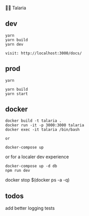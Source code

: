 🐱‍🏍 Talaria

## dev
```
yarn 
yarn build
yarn dev

visit: http://localhost:3000/docs/
```

## prod
```
yarn

yarn build
yarn start
```

## docker
```
docker build -t talaria .
docker run -it -p 3000:3000 talaria
docker exec -it talaria /bin/bash

or

docker-compose up
```
or for a localer dev experience
```
docker-compose up -d db
npm run dev
```

docker stop $(docker ps -a -q)

## todos

add better logging
tests